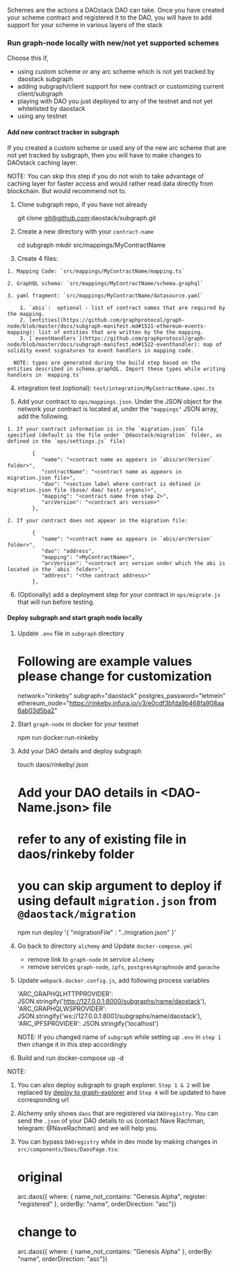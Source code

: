 Schemes are the actions a DAOstack DAO can take. Once you have created your scheme contract and registered it to the DAO, you will have to add support for your scheme in various layers of the stack

### Run  graph-node locally with new/not yet supported schemes

  Choose this if,

  - using custom scheme or any arc scheme which is not yet tracked by daostack subgraph
  - adding subgraph/client support for new contract or customizing current client/subgraph
  - playing with DAO you just deployed to any of the testnet and not yet whitelisted by daostack
  - using any testnet

#### Add new contract tracker in subgraph

  If you created a custom scheme or used any of the new arc scheme that are not yet tracked by subgraph, then you will have to make changes to DAOstack caching layer. 

  NOTE: You can skip this step if you do not wish to take advantage of caching layer for faster access and would rather read data directly from blockchain. But would recommend not to.

  1. Clone subgraph repo, if you have not already

        git clone git@github.com:daostack/subgraph.git
  
  2. Create a new directory with your `contract-name`

        cd subgraph
        mkdir src/mappings/MyContractName

  3. Create 4 files:

    1. Mapping Code: `src/mappings/MyContractName/mapping.ts`

    2. GraphQL schema: `src/mappings/MyContractName/schema.graphql`

    3. yaml fragment: `src/mappings/MyContractName/datasource.yaml`

        1. `abis`:  optional - list of contract names that are required by the mapping.
        2. [entities](https://github.com/graphprotocol/graph-node/blob/master/docs/subgraph-manifest.md#1521-ethereum-events-mapping): list of entities that are written by the the mapping.
        3. [`eventHandlers`](https://github.com/graphprotocol/graph-node/blob/master/docs/subgraph-manifest.md#1522-eventhandler): map of solidity event signatures to event handlers in mapping code.

      NOTE: types are generated during the build step based on the entities described in schema.graphQL. Import these types while writing handlers in `mapping.ts`
  4. integration test (optional): `test/integration/MyContractName.spec.ts`


  5. Add your contract to `ops/mappings.json`. Under the JSON object for the network your contract is located at, under the `"mappings"` JSON array, add the following.

    1. If your contract information is in the `migration.json` file specified (default is the file under `@daostack/migration` folder, as defined in the `ops/settings.js` file)

            {
               "name": "<contract name as appears in `abis/arcVersion` folder>",
               "contractName": "<contract name as appears in migration.json file>",
               "dao": "<section label where contract is defined in migration.json file (base/ dao/ test/ organs)>",
               "mapping": "<contract name from step 2>",
               "arcVersion": "<contract arc version>"
            },

    2. If your contract does not appear in the migration file:

            {
               "name": "<contract name as appears in `abis/arcVersion` folder>",
               "dao": "address",
               "mapping": "<MyContractName>",
               "arcVersion": "<contract arc version under which the abi is located in the `abis` folder>",
               "address": "<the contract address>"
            },

  6. (Optionally) add a deployment step for your contract in `ops/migrate.js` that will run before testing.

#### Deploy subgraph and start graph node locally

  1. Update `.env` file in `subgraph` directory

        # Following are example values please change for customization
        network="rinkeby"
        subgraph="daostack"
        postgres_password="letmein"
        ethereum_node="https://rinkeby.infura.io/v3/e0cdf3bfda9b468fa908aa6ab03d5ba2"

  2. Start `graph-node` in docker for your testnet

        npm run docker:run-rinkeby 

  3. Add your DAO details and deploy subgraph

        touch daos/rinkeby/<DAO-Name>.json

        # Add your DAO details in <DAO-Name.json> file
        # refer to any of existing file in daos/rinkeby folder
        # you can skip argument to deploy if using default `migration.json` from `@daostack/migration`

        npm run deploy '{  "migrationFile" : "../migration.json" }'
        
  4. Go back to directory `alchemy` and Update `docker-compose.yml`

        - remove link to `graph-node` in service `alchemy`
        - remove services `graph-node`, `ipfs`, `postgres4graphnode` and `ganache`

  5. Update `webpack.docker.config.js`, add following process variables

        'ARC_GRAPHQLHTTPPROVIDER': JSON.stringify('http://127.0.0.1:8000/subgraphs/name/daostack'),
        'ARC_GRAPHQLWSPROVIDER': JSON.stringify('ws://127.0.0.1:8001/subgraphs/name/daostack'),
        'ARC_IPFSPROVIDER': JSON.stringify('localhost')

      NOTE: If you changed name of `subgraph` while setting up `.env` in `step 1` then change it in this step accordingly
      
  6. Build and run
          docker-compose up -d

  NOTE: 

  1. You can also deploy subgraph to graph explorer. `Step 1 & 2` will be replaced by [deploy to graph-explorer](https://github.com/daostack/subgraph#deploy-subgraph)
   and `Step 4` will be updated to have corresponding url

  2. Alchemy only shows `daos` that are registered via `DAOregistry`. You can send the `.json` of your DAO details to us (contact Nave Rachman, telegram: @NaveRachman) and we will help you.
  
  3. You can bypass `DAOregistry` while in dev mode by making changes in `src/components/Daos/DaosPage.tsx`:
      
      # original
      arc.daos({ where: { name_not_contains: "Genesis Alpha", register: "registered" }, orderBy: "name", orderDirection: "asc"})

      # change to
      arc.daos({ where: { name_not_contains: "Genesis Alpha" }, orderBy: "name", orderDirection: "asc"})
